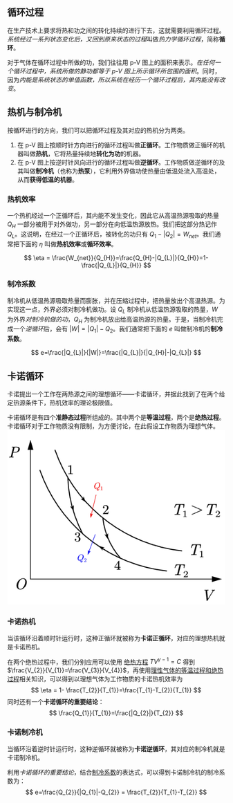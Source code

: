 
## 循环过程

在生产技术上要求将热和功之间的转化持续的进行下去，这就需要利用循环过程。*系统经过一系列状态变化后，又回到原来状态的过程*叫做*热力学循环过程*，简称**循环**。

对于气体在循环过程中所做的功，我们往往用 p-V 图上的面积来表示。*在任何一个循环过程中，系统所做的静功都等于 p-V 图上所示循环所包围的面积*。同时，因为*内能是系统状态的单值函数，所以系统在经历一个循环过程后，其内能没有改变*。

## 热机与制冷机

按循环进行的方向，我们可以把循环过程及其对应的热机分为两类。

1. 在 p-V 图上按顺时针方向进行的循环过程叫做**正循环**。工作物质做正循环的机器叫做**热机**，它将热量持续地**转化为功**的机器。
2. 在 p-V 图上按逆时针风向进行的循环过程叫做**逆循环**。工作物质做逆循环的及其叫做**制冷机**（也称为**热泵**），它利用外界做功使热量由低温处流入高温处，从而**获得低温的机器**。

### 热机效率

一个热机经过一个正循环后，其内能不发生变化，因此它从高温热源吸取的热量 $Q_{H}$ 一部分被用于对外做功，另一部分在向低温热源放热。我们把这部分热记作 $Q_{L}$。这说明，在经过一个正循环后，被转化的功只有 $Q_{1}-|Q_{2}|=W_{net}$。我们通常把下面的 $\eta$ 叫做**热机效率**或**循环效率**。

$$
\eta = \frac{W_{net}}{Q_{H}}=\frac{Q_{H}-|Q_{L}|}{Q_{H}}=1- \frac{|Q_{L}|}{Q_{H}}
$$

### 制冷系数

制冷机从低温热源吸取热量而膨胀，并在压缩过程中，把热量放出个高温热源。为实现这一点，外界必须对制冷机做功。设 $Q_{L}$ 制冷机从低温热源吸取的热量，$W$ 为外界*对制冷机做的功*，$Q_{H}$ 为制冷机放出给高温热源的热量。于是，当制冷机完成一个*逆循环*后，会有 $|W|=|Q_{1}|-Q_{2}$。我们通常把下面的 $e$ 叫做制冷机的**制冷系数**。

$$
e=\frac{|Q_{L}|}{|W|}=\frac{|Q_{L}|}{|Q_{H}|-|Q_{L}|}
$$

## 卡诺循环

卡诺提出一个工作在两热源之间的理想循环——卡诺循环，并据此找到了在两个给定热源条件下，热机效率的理论极限值。

卡诺循环是有四个**准静态过程**所组成的。其中两个是**等温过程**，两个是**绝热过程**。卡诺循环对于工作物质没有限制，为方便讨论，在此假设工作物质为理想气体。
![300](Resource/1d92adfaf8f08b9887c248c1b3561700.png)

### 卡诺热机

当该循环沿着顺时针运行时，这种正循环就被称为**卡诺正循环**，对应的理想热机就是卡诺热机。

在两个绝热过程中，我们分别应用可以使用 [绝热方程](理性气体的等温过程和绝热过程.md#绝热方程) $TV^{\gamma-1}=C$ 得到 $\frac{V_{2}}{V_{1}}=\frac{V_{3}}{V_{4}}$，再使用[理性气体的等温过程和绝热过程](理性气体的等温过程和绝热过程.md)相关知识，可以得到以理想气体为工作物质的卡诺热机效率为
$$
\eta = 1- \frac{T_{2}}{T_{1}}=\frac{T_{1}-T_{2}}{T_{1}}
$$
同时还有一个**卡诺循环的重要结论**：
$$
\frac{Q_{1}}{T_{1}}=\frac{|Q_{2}|}{T_{2}}
$$
### 卡诺制冷机

当循环沿着逆时针运行时，这种逆循环就被称为**卡诺逆循环**，其对应的制冷机就是卡诺制冷机。

利用*卡诺循环的重要结论*，结合[制冷系数](#制冷系数)的表达式，可以得到卡诺制冷机的制冷系数为：
$$
e=\frac{Q_{2}}{|Q_{1}|-Q_{2}} = \frac{T_{2}}{T_{1}-T_{2}}
$$
